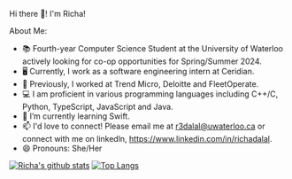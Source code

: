 Hi there 👋! I'm Richa! 

About Me: 

- 📚 Fourth-year Computer Science Student at the University of Waterloo actively looking for co-op opportunities for Spring/Summer 2024.
- 🖥️ Currently, I work as a software engineering intern at Ceridian.
- 🔭 Previously, I worked at Trend Micro, Deloitte and FleetOperate. 
- 💻 I am proficient in various programming languages including C++/C, Python, TypeScript, JavaScript and Java.
- 🌱 I’m currently learning Swift.
- 📫 I'd love to connect! Please email me at r3dalal@uwaterloo.ca or connect with me on linkedln, https://www.linkedin.com/in/richadalal.
- 😄 Pronouns: She/Her

[![Richa's github stats](https://github-readme-stats.vercel.app/api?username=richadalal)](https://github.com/richadalal/github-readme-stats)
[![Top Langs](https://github-readme-stats.vercel.app/api/top-langs/?username=richadalal&layout=compact)](https://github.com/richadalal/github-readme-stats)
